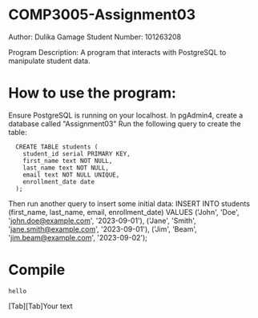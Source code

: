 # COMP3005-Assignment03

Author: Dulika Gamage
Student Number: 101263208

Program Description: A program that interacts with PostgreSQL to manipulate student data.

# How to use the program:
  Ensure PostgreSQL is running on your localhost. 
  In pgAdmin4, create a database called "Assignment03"
  Run the following query to create the table:
  
      CREATE TABLE students (
        student_id serial PRIMARY KEY,
        first_name text NOT NULL,
        last_name text NOT NULL,
        email text NOT NULL UNIQUE,
        enrollment_date date
      );
  
  Then run another query to insert some initial data:
  INSERT INTO students (first_name, last_name, email, enrollment_date) VALUES
  ('John', 'Doe', 'john.doe@example.com', '2023-09-01'),
  ('Jane', 'Smith', 'jane.smith@example.com', '2023-09-01'),
  ('Jim', 'Beam', 'jim.beam@example.com', '2023-09-02');

# Compile    
    hello
[Tab][Tab]Your text
